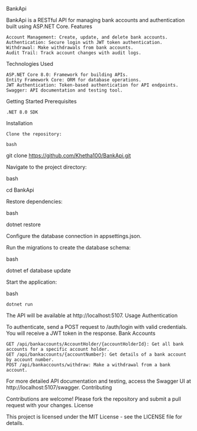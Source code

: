 BankApi

BankApi is a RESTful API for managing bank accounts and authentication built using ASP.NET Core.
Features

    Account Management: Create, update, and delete bank accounts.
    Authentication: Secure login with JWT token authentication.
    Withdrawal: Make withdrawals from bank accounts.
    Audit Trail: Track account changes with audit logs.

Technologies Used

    ASP.NET Core 8.0: Framework for building APIs.
    Entity Framework Core: ORM for database operations.
    JWT Authentication: Token-based authentication for API endpoints.
    Swagger: API documentation and testing tool.

Getting Started
Prerequisites

    .NET 8.0 SDK

Installation

    Clone the repository:

    bash

git clone https://github.com/Khetha100/BankApi.git

Navigate to the project directory:

bash

cd BankApi

Restore dependencies:

bash

dotnet restore

Configure the database connection in appsettings.json.

Run the migrations to create the database schema:

bash

dotnet ef database update

Start the application:

bash

    dotnet run

The API will be available at http://localhost:5107.
Usage
Authentication

To authenticate, send a POST request to /auth/login with valid credentials. You will receive a JWT token in the response.
Bank Accounts

    GET /api/bankaccounts/AccountHolder/{accountHolderId}: Get all bank accounts for a specific account holder.
    GET /api/bankaccounts/{accountNumber}: Get details of a bank account by account number.
    POST /api/bankaccounts/withdraw: Make a withdrawal from a bank account.

For more detailed API documentation and testing, access the Swagger UI at http://localhost:5107/swagger.
Contributing

Contributions are welcome! Please fork the repository and submit a pull request with your changes.
License

This project is licensed under the MIT License - see the LICENSE file for details.